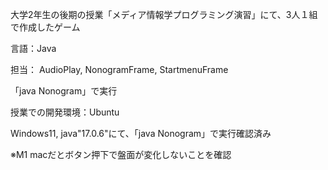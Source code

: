 大学2年生の後期の授業「メディア情報学プログラミング演習」にて、3人１組で作成したゲーム

言語：Java

担当：
AudioPlay, NonogramFrame, StartmenuFrame 


「java Nonogram」で実行

授業での開発環境：Ubuntu

Windows11, java"17.0.6"にて、「java Nonogram」で実行確認済み

※M1 macだとボタン押下で盤面が変化しないことを確認
